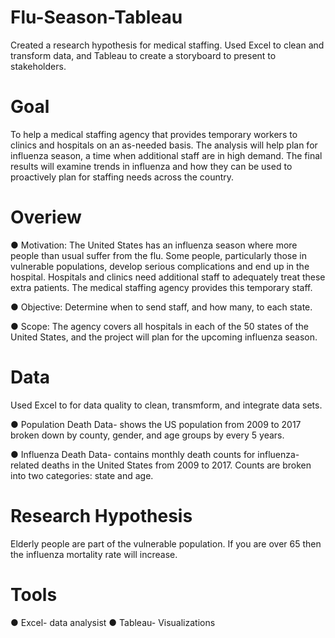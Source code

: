 # Flu-Season-Tableau
Created a research hypothesis for medical staffing. Used Excel to clean and transform data, and Tableau to create a storyboard to present to stakeholders.

# Goal
To help a medical staffing agency that provides temporary workers to clinics and hospitals on an as-needed basis. The analysis will help plan for influenza season, a time when additional staff are in high demand. The final results will examine trends in influenza and how they can be used to proactively plan for staffing needs across the country.

# Overiew 
● Motivation: The United States has an influenza season where more people than usual suffer from the flu. Some people, particularly those in vulnerable populations, develop serious complications and end up in the hospital. Hospitals and clinics need additional staff to adequately treat these extra patients. The medical staffing agency provides this temporary staff.

● Objective: Determine when to send staff, and how many, to each state.

● Scope: The agency covers all hospitals in each of the 50 states of the United States, and the project will plan for the upcoming influenza season.

# Data
Used Excel to for data quality to clean, transmform, and integrate data sets. 

● Population Death Data- shows the US population from 2009 to 2017 broken down by county, gender, and age groups by every 5 years. 

● Influenza Death Data- contains monthly death counts for influenza-related deaths in the United States from 2009 to 2017. Counts are broken into two categories: state and age.

# Research Hypothesis
Elderly people are part of the vulnerable population. If you are over 65 then the influenza mortality rate will increase. 

# Tools
● Excel- data analysist 
● Tableau- Visualizations 
